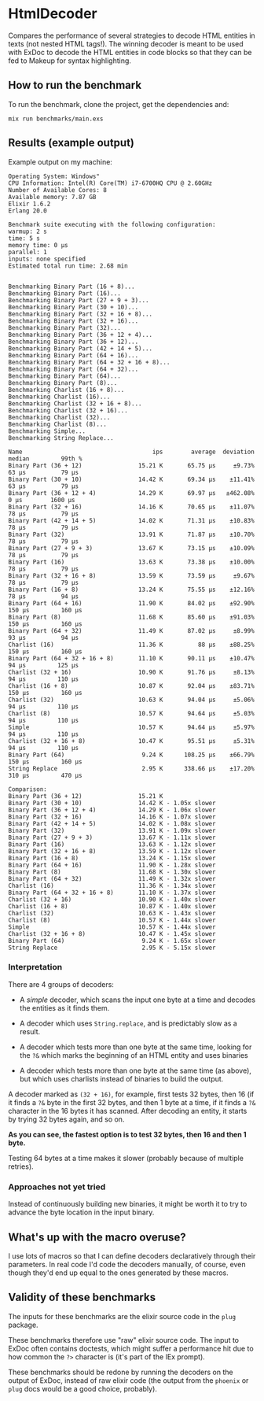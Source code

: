 # HtmlDecoder

Compares the performance of several strategies to decode HTML entities in texts
(not nested HTML tags!).
The winning decoder is meant to be used with ExDoc to decode the HTML entities in code blocks so that they can be fed to Makeup for syntax highlighting.

## How to run the benchmark

To run the benchmark, clone the project, get the dependencies and:

```
mix run benchmarks/main.exs
```

## Results (example output)

Example output on my machine:

```text
Operating System: Windows"
CPU Information: Intel(R) Core(TM) i7-6700HQ CPU @ 2.60GHz
Number of Available Cores: 8
Available memory: 7.87 GB
Elixir 1.6.2
Erlang 20.0

Benchmark suite executing with the following configuration:
warmup: 2 s
time: 5 s
memory time: 0 μs
parallel: 1
inputs: none specified
Estimated total run time: 2.68 min


Benchmarking Binary Part (16 + 8)...
Benchmarking Binary Part (16)...
Benchmarking Binary Part (27 + 9 + 3)...
Benchmarking Binary Part (30 + 10)...
Benchmarking Binary Part (32 + 16 + 8)...
Benchmarking Binary Part (32 + 16)...
Benchmarking Binary Part (32)...
Benchmarking Binary Part (36 + 12 + 4)...
Benchmarking Binary Part (36 + 12)...
Benchmarking Binary Part (42 + 14 + 5)...
Benchmarking Binary Part (64 + 16)...
Benchmarking Binary Part (64 + 32 + 16 + 8)...
Benchmarking Binary Part (64 + 32)...
Benchmarking Binary Part (64)...
Benchmarking Binary Part (8)...
Benchmarking Charlist (16 + 8)...
Benchmarking Charlist (16)...
Benchmarking Charlist (32 + 16 + 8)...
Benchmarking Charlist (32 + 16)...
Benchmarking Charlist (32)...
Benchmarking Charlist (8)...
Benchmarking Simple...
Benchmarking String Replace...

Name                                     ips        average  deviation         median         99th %
Binary Part (36 + 12)                15.21 K       65.75 μs     ±9.73%          63 μs          79 μs
Binary Part (30 + 10)                14.42 K       69.34 μs    ±11.41%          63 μs          79 μs
Binary Part (36 + 12 + 4)            14.29 K       69.97 μs   ±462.08%           0 μs        1600 μs
Binary Part (32 + 16)                14.16 K       70.65 μs    ±11.07%          78 μs          79 μs
Binary Part (42 + 14 + 5)            14.02 K       71.31 μs    ±10.83%          78 μs          79 μs
Binary Part (32)                     13.91 K       71.87 μs    ±10.70%          78 μs          79 μs
Binary Part (27 + 9 + 3)             13.67 K       73.15 μs    ±10.09%          78 μs          79 μs
Binary Part (16)                     13.63 K       73.38 μs    ±10.00%          78 μs          79 μs
Binary Part (32 + 16 + 8)            13.59 K       73.59 μs     ±9.67%          78 μs          79 μs
Binary Part (16 + 8)                 13.24 K       75.55 μs    ±12.16%          78 μs          94 μs
Binary Part (64 + 16)                11.90 K       84.02 μs    ±92.90%         150 μs         160 μs
Binary Part (8)                      11.68 K       85.60 μs    ±91.03%         150 μs         160 μs
Binary Part (64 + 32)                11.49 K       87.02 μs     ±8.99%          93 μs          94 μs
Charlist (16)                        11.36 K          88 μs    ±88.25%         150 μs         160 μs
Binary Part (64 + 32 + 16 + 8)       11.10 K       90.11 μs    ±10.47%          94 μs         125 μs
Charlist (32 + 16)                   10.90 K       91.76 μs     ±8.13%          94 μs         110 μs
Charlist (16 + 8)                    10.87 K       92.04 μs    ±83.71%         150 μs         160 μs
Charlist (32)                        10.63 K       94.04 μs     ±5.06%          94 μs         110 μs
Charlist (8)                         10.57 K       94.64 μs     ±5.03%          94 μs         110 μs
Simple                               10.57 K       94.64 μs     ±5.97%          94 μs         110 μs
Charlist (32 + 16 + 8)               10.47 K       95.51 μs     ±5.31%          94 μs         110 μs
Binary Part (64)                      9.24 K      108.25 μs    ±66.79%         150 μs         160 μs
String Replace                        2.95 K      338.66 μs    ±17.20%         310 μs         470 μs

Comparison:
Binary Part (36 + 12)                15.21 K
Binary Part (30 + 10)                14.42 K - 1.05x slower
Binary Part (36 + 12 + 4)            14.29 K - 1.06x slower
Binary Part (32 + 16)                14.16 K - 1.07x slower
Binary Part (42 + 14 + 5)            14.02 K - 1.08x slower
Binary Part (32)                     13.91 K - 1.09x slower
Binary Part (27 + 9 + 3)             13.67 K - 1.11x slower
Binary Part (16)                     13.63 K - 1.12x slower
Binary Part (32 + 16 + 8)            13.59 K - 1.12x slower
Binary Part (16 + 8)                 13.24 K - 1.15x slower
Binary Part (64 + 16)                11.90 K - 1.28x slower
Binary Part (8)                      11.68 K - 1.30x slower
Binary Part (64 + 32)                11.49 K - 1.32x slower
Charlist (16)                        11.36 K - 1.34x slower
Binary Part (64 + 32 + 16 + 8)       11.10 K - 1.37x slower
Charlist (32 + 16)                   10.90 K - 1.40x slower
Charlist (16 + 8)                    10.87 K - 1.40x slower
Charlist (32)                        10.63 K - 1.43x slower
Charlist (8)                         10.57 K - 1.44x slower
Simple                               10.57 K - 1.44x slower
Charlist (32 + 16 + 8)               10.47 K - 1.45x slower
Binary Part (64)                      9.24 K - 1.65x slower
String Replace                        2.95 K - 5.15x slower
```

### Interpretation

There are 4 groups of decoders:

  * A *simple* decoder, which scans the input one byte at a time and decodes the entities as it finds them.

  * A decoder which uses `String.replace`, and is predictably slow as a result.

  * A decoder which tests more than one byte at the same time, looking for the `?&` which marks the beginning of an HTML entity and uses binaries

  * A decoder which tests more than one byte at the same time (as above), but which uses charlists instead of binaries to build the output.

A decoder marked as `(32 + 16)`, for example, first tests 32 bytes, then 16 (if it finds a `?&` byte in the first 32 bytes, and then 1 byte at a time, if it finds a `?&` character in the 16 bytes it has scanned.
After decoding an entity, it starts by trying 32 bytes again, and so on.

**As you can see, the fastest option is to test 32 bytes, then 16 and then 1 byte.**

Testing 64 bytes at a time makes it slower (probably because of multiple retries).

### Approaches not yet tried

Instead of continuously building new binaries, it might be worth it to try to advance the byte location in the input binary.

## What's up with the macro overuse?

I use lots of macros so that I can define decoders declaratively through their parameters.
In real code I'd code the decoders manually, of course, even though they'd end up equal to the ones generated by these macros.

## Validity of these benchmarks

The inputs for these benchmarks are the elixir source code in the `plug` package.

These benchmarks therefore use "raw" elixir source code.
The input to ExDoc often contains doctests, which might suffer a performance hit due to how common the `?>` character is (it's part of the IEx prompt).

These benchmarks should be redone by running the decoders on the output of ExDoc, instead of raw elixir code (the output from the `phoenix` or `plug` docs would be a good choice, probably).